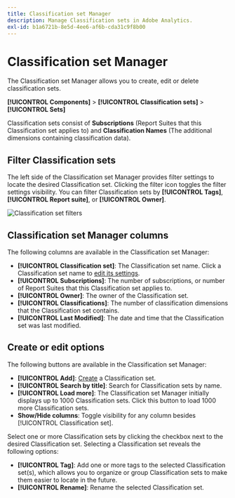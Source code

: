```yaml
---
title: Classification set Manager
description: Manage Classification sets in Adobe Analytics.
exl-id: b1a6721b-8e5d-4ee6-af6b-cda31c9f8b00
---
```

# Classification set Manager

The Classification set Manager allows you to create, edit or delete classification sets.

**[!UICONTROL Components]** > **[!UICONTROL Classification sets]** > **[!UICONTROL Sets]**

Classification sets consist of **Subscriptions** (Report Suites that this Classification set applies to) and **Classification Names** (The additional dimensions containing classification data).

## Filter Classification sets

The left side of the Classification set Manager provides filter settings to locate the desired Classification set. Clicking the filter icon toggles the filter settings visibility. You can filter Classification sets by **[!UICONTROL Tags]**, **[!UICONTROL Report suite]**, or **[!UICONTROL Owner]**.

![Classification set filters](../assets/classification-set-filters.png)

## Classification set Manager columns

The following columns are available in the Classification set Manager:

* **[!UICONTROL Classification set]**: The Classification set name. Click a Classification set name to [edit its settings](settings.md).
* **[!UICONTROL Subscriptions]**: The number of subscriptions, or number of Report Suites that this Classification set applies to.
* **[!UICONTROL Owner]**: The owner of the Classification set.
* **[!UICONTROL Classifications]**: The number of classification dimensions that the Classification set contains.
* **[!UICONTROL Last Modified]**: The date and time that the Classification set was last modified.

## Create or edit options

The following buttons are available in the Classification set Manager:

* **[!UICONTROL Add]**: [Create](create.md) a Classification set.
* **[!UICONTROL Search by title]**: Search for Classification sets by name.
* **[!UICONTROL Load more]**: The Classification set Manager initially displays up to 1000 Classification sets. Click this button to load 1000 more Classification sets.
* **Show/Hide columns**: Toggle visibility for any column besides [!UICONTROL Classification set].

Select one or more Classification sets by clicking the checkbox next to the desired Classification set. Selecting a Classification set reveals the following options:

* **[!UICONTROL Tag]**: Add one or more tags to the selected Classification set(s), which allows you to organize or group Classification sets to make them easier to locate in the future.
* **[!UICONTROL Rename]**: Rename the selected Classification set.
